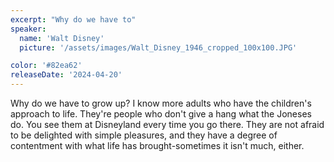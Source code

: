```yaml
---
excerpt: "Why do we have to"
speaker:
  name: 'Walt Disney'
  picture: '/assets/images/Walt_Disney_1946_cropped_100x100.JPG'

color: '#82ea62'
releaseDate: '2024-04-20'
---
```

Why do we have to grow up? I know more adults who have the children's approach to life. They're people who don't give a hang what the Joneses do. You see them at Disneyland every time you go there. They are not afraid to be delighted with simple pleasures, and they have a degree of contentment with what life has brought-sometimes it isn't much, either.
